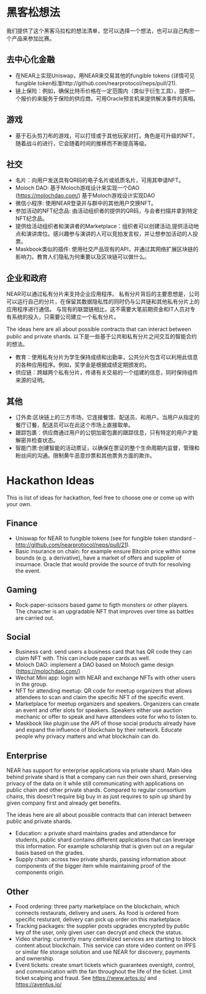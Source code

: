 # 黑客松想法

我们提供了这个黑客马拉松的想法清单，您可以选择一个想法，也可以自己构思一个产品来参加比赛。


## 去中心化金融

* 在NEAR上实现Uniswap，用NEAR来交易其他的fungible tokens (详情可见fungible token标准http://github.com/nearprotocol/neps/pull/21).
* 链上保险：例如，确保比特币价格在一定范围内（类似于衍生工具），提供一个报价的来服务于保险的供应商。可用Oracle预言机来提供解决事件的真相。

## 游戏

* 基于石头剪刀布的游戏，可以打怪或于其他玩家对打。角色是可升级的NFT，随着战斗的进行，它会随着时间的推移而不断提高等级。

## 社交

* 名片：向用户发送具有QR码的电子名片或纸质名片，可用其申请NFT。
* Moloch DAO: 基于Moloch游戏设计来实现一个DAO (https://molochdao.com/)
基于Moloch游戏设计实现DAO
* 微信小程序: 使用NEAR登录并与群中的其他用户交换NFT。
* 参加活动的NFT纪念品: 由活动组织者的提供的QR码，与会者扫描并拿到特定NFT纪念品。
* 提供给活动组织者和演讲者的Marketplace：组织者可以创建活动,提供活动地点和演讲席位。感兴趣参与演讲的人可以竞拍发言权，并让想参加活动的人投票。
* Maskbook类似的插件: 使用社交产品现有的API，并通过其网络扩展区块链的影响力。教育人们隐私为何重要以及区块链可以做什么。

## 企业和政府

NEAR可以通过私有分片来支持企业应用程序。
私有分片背后的主要思想是，公司可以运行自己的分片，在保留其数据隐私性的同时仍与公共链和其他私有分片上的应用程序进行通信。
与现有的联盟链相比，这不需要大笔前期资金和IT人员对专有系统的投入，只需要公司建立一个私有分片。

The ideas here are all about possible contracts that can interact between public and private shards. 
以下是一些基于公共和私有分片之间交互的智能合约的想法。

* 教育：使用私有分片为学生保持成绩和出勤率，公共分片包含可以利用此信息的各种应用程序。例如，奖学金是根据成绩定期颁发的。
* 供应链：跨越两个私有分片，传递有关交易的一个组建的信息，同时保持组件来源的证明。

## 其他

* 订外卖:区块链上的三方市场，它连接餐馆、配送员、和用户。当用户从指定的餐厅订餐，配送员可以在此这个市场上直接取单。
* 跟踪包裹：供应商通过用户的公钥加密包裹的跟踪信息，只有特定的用户才能解密并检查状态。
* 智能门票:创建智能的活动票证，以确保在票证的整个生命周期内监督，管理和粉丝间的沟通。限制黄牛恶意炒票和其他票务方面的欺诈。

# Hackathon Ideas 

This is list of ideas for hackathon, feel free to choose one or come up with your own.


## Finance 

* Uniswap for NEAR to fungible tokens (see for fungible token standard - http://github.com/nearprotocol/neps/pull/21).
* Basic insurance on chain: for example ensure Bitcoin price within some bounds (e.g. a derivative), have a market of offers and supplier of insurnace. Oracle that would provide the source of truth for resolving the event.

## Gaming

* Rock-paper-scissors based game to figth monsters or other players. The character is an upgradable NFT that improves over time as battles are carried out.

## Social

* Business card: send users a business card that has QR code they can claim NFT with. This can include paper cards as well.
* Moloch DAO: implement a DAO based on Moloch game design (https://molochdao.com/)
* Wechat Mini app: login with NEAR and exchange NFTs with other users in the group.
* NFT for attending meetup: QR code for meetup organizers that allows attendees to scan and claim the specific NFT of the specific event.
* Marketplace for meetup organizers and speakers. Organizers can create an event and offer slots for speakers. Speakers either use auction mechanic or offer to speak and have attendees vote for who to listen to.
* Maskbook like plugin:use the API of those social products already have and expand the influence of blockchain by their network. Educate people why privacy matters and what blockchain can do.

## Enterprise

NEAR has support for enterprise applications via private shard.
Main idea behind private shard is that a company can run their own shard, preserving privacy of the data on it while still communicating with applications on public chain and other private shards.
Compared to regular consortium chains, this doesn't require big buy in as just requires to spin up shard by given company first and already get benefits.

The ideas here are all about possible contracts that can interact between public and private shards.

* Education: a private shard maintains grades and attendance for students, public shard contains different applications that can leverage this information. For example scholarship that is given out on a regular basis based on the grades.
* Supply chain: across two private shards, passing information about components of the bigger item while maintaining proof of the components origin.

## Other

* Food ordering: three party marketplace on the blockchain, which connects restaurats, delivery and users. As food is ordered from specific resturant, delivery can pick up order on this marketplace.
* Tracking packages: the supplier posts upgrades encrypted by public key of the user, only given user can decrypt and check the status.
* Video sharing: currently many centralized services are starting to block content about blockchain. This service can store video content on IPFS or similar file storage solution and use NEAR for discovery, payments and ownership.
* Event tickets: create smart tickets which guarantees oversight, control, and communication with the fan throughout the life of the ticket. Limit ticket scalping and fraud. See https://www.artos.io/ and https://aventus.io/ 


